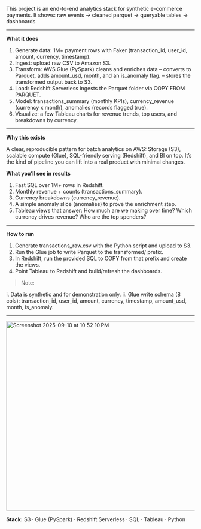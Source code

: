 This project is an end-to-end analytics stack for synthetic e-commerce payments. It shows: raw events → cleaned parquet → queryable tables → dashboards 

--------

**What it does**

1. Generate data: 1M+ payment rows with Faker (transaction_id, user_id, amount, currency, timestamp).
2. Ingest: upload raw CSV to Amazon S3.
3. Transform: AWS Glue (PySpark) cleans and enriches data
– converts to Parquet, adds amount_usd, month, and an is_anomaly flag.
– stores the transformed output back to S3.
4. Load: Redshift Serverless ingests the Parquet folder via COPY FROM PARQUET.
5. Model: transactions_summary (monthly KPIs), currency_revenue (currency x month), anomalies (records flagged true).
6. Visualize: a few Tableau charts for revenue trends, top users, and breakdowns by currency.

--------

**Why this exists**

A clear, reproducible pattern for batch analytics on AWS: Storage (S3), scalable compute (Glue), SQL-friendly serving (Redshift), and BI on top. It’s the kind of pipeline you can lift into a real product with minimal changes.

**What you’ll see in results**

1. Fast SQL over 1M+ rows in Redshift.
2. Monthly revenue + counts (transactions_summary).
3. Currency breakdowns (currency_revenue).
4. A simple anomaly slice (anomalies) to prove the enrichment step.
5. Tableau views that answer: How much are we making over time? Which currency drives revenue? Who are the top spenders?

--------

**How to run**

1. Generate transactions_raw.csv with the Python script and upload to S3.
2. Run the Glue job to write Parquet to the transformed/ prefix.
3. In Redshift, run the provided SQL to COPY from that prefix and create the views.
4. Point Tableau to Redshift and build/refresh the dashboards.

> Note:

i. Data is synthetic and for demonstration only.
ii. Glue write schema (8 cols): transaction_id, user_id, amount, currency, timestamp, amount_usd, month, is_anomaly.

--------

 
 <img width="898" height="507" alt="Screenshot 2025-09-10 at 10 52 10 PM" src="https://github.com/user-attachments/assets/c12bce91-5949-465d-80da-dda697fd7d2d" />





**Stack:** S3 · Glue (PySpark) · Redshift Serverless · SQL · Tableau · Python
